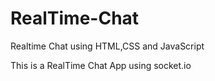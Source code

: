 # RealTime-Chat
Realtime Chat using HTML,CSS and JavaScript


This is a RealTime Chat App using socket.io

